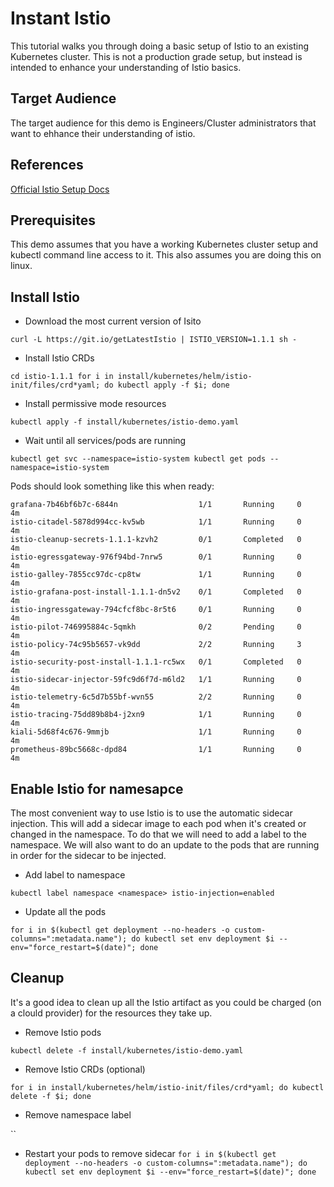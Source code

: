 # Instant Istio

This tutorial walks you through doing a basic setup of Istio to an existing Kubernetes cluster.  This is not a production grade setup, but instead is intended to enhance your understanding of Istio basics.

## Target Audience
The target audience for this demo is Engineers/Cluster administrators that want to ehhance their understanding of istio.

## References
[Official Istio Setup Docs](https://istio.io/docs/setup/kubernetes/)


## Prerequisites
This demo assumes that you have a working Kubernetes cluster setup and kubectl command line access to it.  This also assumes you are doing this on linux.

## Install Istio

+ Download the most current version of Isito

`curl -L https://git.io/getLatestIstio | ISTIO_VERSION=1.1.1 sh -`

+ Install Istio CRDs

`cd istio-1.1.1
for i in install/kubernetes/helm/istio-init/files/crd*yaml; do kubectl apply -f $i; done`

+ Install permissive mode resources

`kubectl apply -f install/kubernetes/istio-demo.yaml`

+ Wait until all services/pods are running

`kubectl get svc --namespace=istio-system
kubectl get pods --namespace=istio-system
`

Pods should look something like this when ready:

    grafana-7b46bf6b7c-6844n                  1/1       Running     0          4m
    istio-citadel-5878d994cc-kv5wb            1/1       Running     0          4m
    istio-cleanup-secrets-1.1.1-kzvh2         0/1       Completed   0          4m
    istio-egressgateway-976f94bd-7nrw5        0/1       Running     0          4m
    istio-galley-7855cc97dc-cp8tw             1/1       Running     0          4m
    istio-grafana-post-install-1.1.1-dn5v2    0/1       Completed   0          4m
    istio-ingressgateway-794cfcf8bc-8r5t6     0/1       Running     0          4m
    istio-pilot-746995884c-5qmkh              0/2       Pending     0          4m
    istio-policy-74c95b5657-vk9dd             2/2       Running     3          4m
    istio-security-post-install-1.1.1-rc5wx   0/1       Completed   0          4m
    istio-sidecar-injector-59fc9d6f7d-m6ld2   1/1       Running     0          4m
    istio-telemetry-6c5d7b55bf-wvn55          2/2       Running     0          4m
    istio-tracing-75dd89b8b4-j2xn9            1/1       Running     0          4m
    kiali-5d68f4c676-9mmjb                    1/1       Running     0          4m
    prometheus-89bc5668c-dpd84                1/1       Running     0          4m

##  Enable Istio for namesapce

The most convenient way to use Istio is to use the automatic sidecar injection.  This will add a sidecar image to each pod when it's created or changed in the namespace.  To do that we will need to add a label to the namespace.  We will also want to do an update to the pods that are running in order for the sidecar to be injected.

+ Add label to namespace

`kubectl label namespace <namespace> istio-injection=enabled`

+ Update all the pods

`for i in $(kubectl get deployment --no-headers -o custom-columns=":metadata.name"); do kubectl set env deployment $i --env="force_restart=$(date)"; done`

## Cleanup

It's a good idea to clean up all the Istio artifact as you could be charged (on a clould provider) for the resources they take up.

+ Remove Istio pods

`kubectl delete -f install/kubernetes/istio-demo.yaml`

+ Remove Istio CRDs (optional)

`for i in install/kubernetes/helm/istio-init/files/crd*yaml; do kubectl delete -f $i; done`

+ Remove namespace label

``

+  Restart your pods to remove sidecar
`for i in $(kubectl get deployment --no-headers -o custom-columns=":metadata.name"); do kubectl set env deployment $i --env="force_restart=$(date)"; done`